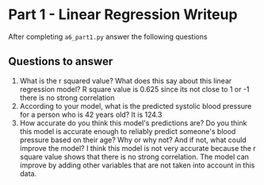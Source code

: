 # Part 1 - Linear Regression Writeup

After completing `a6_part1.py` answer the following questions

## Questions to answer

1. What is the r squared value?  What does this say about this linear regression model?
    R square value is 0.625 since its not close to 1 or -1 there is no strong correlation
2. According to your model, what is the predicted systolic blood pressure for a person who is 42 years old?
    It is 124.3
3. How accurate do you think this model's predictions are?  Do you think this model is accurate enough to reliably predict someone's blood pressure based on their age?  Why or why not?  And if not, what could improve the model?
I think this model is not very accurate because the r square value shows that there is no strong correlation. The model can improve by adding other variables that are not taken into account in this data.